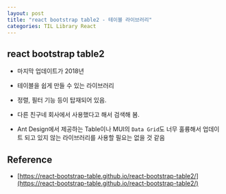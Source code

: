 ```yaml
---
layout: post
title: "react bootstrap table2 - 테이블 라이브러리"
categories: TIL Library React
---
```


## react bootstrap table2

- 마지막 업데이트가 2018년
- 테이블을 쉽게 만들 수 있는 라이브러리
- 정렬, 필터 기능 등이 탑재되어 있음.

- 다른 친구네 회사에서 사용했다고 해서 검색해 봄.
- Ant Design에서 제공하는 Table이나 MUI의 `Data Grid`도 너무 훌륭해서 업데이트 되고 있지 않는 라이브러리를 사용할 필요는 없을 것 같음

## Reference

- [https://react-bootstrap-table.github.io/react-bootstrap-table2/](https://react-bootstrap-table.github.io/react-bootstrap-table2/)
